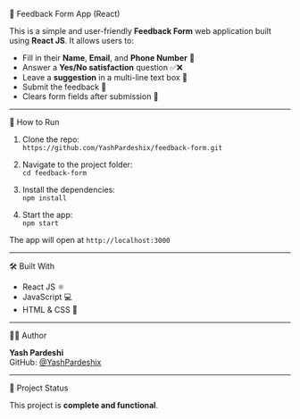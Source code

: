 📝 Feedback Form App (React)

This is a simple and user-friendly **Feedback Form** web application built using **React JS**. It allows users to:

- Fill in their **Name**, **Email**, and **Phone Number** 📇
- Answer a **Yes/No satisfaction** question ✅❌
- Leave a **suggestion** in a multi-line text box 💬
- Submit the feedback 📨
- Clears form fields after submission 🧼

---

🚀 How to Run

1. Clone the repo:  
   `https://github.com/YashPardeshix/feedback-form.git`

2. Navigate to the project folder:  
   `cd feedback-form`

3. Install the dependencies:  
   `npm install`

4. Start the app:  
   `npm start`

The app will open at `http://localhost:3000`

---

🛠 Built With

- React JS ⚛️
- JavaScript 💻
- HTML & CSS 🎨

---

🙋‍♂️ Author

**Yash Pardeshi**  
GitHub: [@YashPardeshix](https://github.com/YashPardeshix)

---

📌 Project Status

This project is **complete and functional**.
